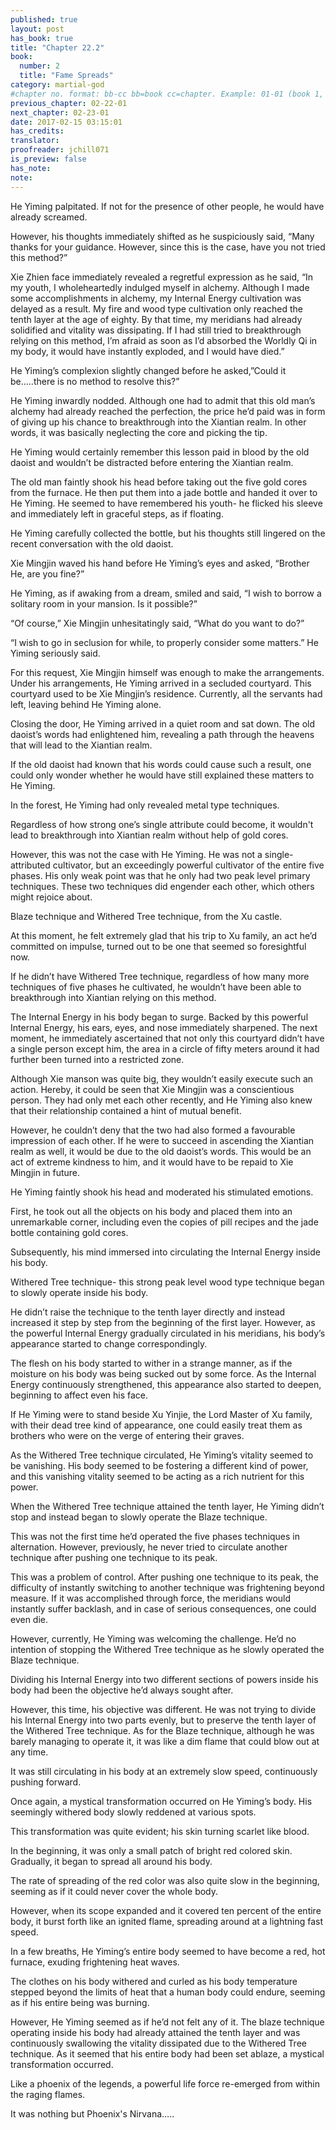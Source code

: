 ```yaml
---
published: true
layout: post
has_book: true
title: "Chapter 22.2"
book:
  number: 2
  title: "Fame Spreads"
category: martial-god
#chapter no. format: bb-cc bb=book cc=chapter. Example: 01-01 (book 1, chapter 1)
previous_chapter: 02-22-01
next_chapter: 02-23-01
date: 2017-02-15 03:15:01 
has_credits:
translator:
proofreader: jchill071
is_preview: false
has_note: 
note: 
---
```

He Yiming palpitated. If not for the presence of other people, he would have already screamed.

However, his thoughts immediately shifted as he suspiciously said, “Many thanks for your guidance. However, since this is the case, have you not tried this method?”

Xie Zhien face immediately revealed a regretful expression as he said, “In my youth, I wholeheartedly indulged myself in alchemy. Although I made some accomplishments in alchemy, my Internal Energy cultivation was delayed as a result. My fire and wood type cultivation only reached the tenth layer at the age of eighty. By that time, my meridians had already solidified and vitality was dissipating. If I had still tried to breakthrough relying on this method, I’m afraid as soon as I’d absorbed the Worldly Qi in my body, it would have instantly exploded, and I would have died.”

He Yiming’s complexion slightly changed before he asked,”Could it be…..there is no method to resolve this?”
<!--more-->
He Yiming inwardly nodded. Although one had to admit that this old man’s alchemy had already reached the perfection, the price he’d paid was in form of giving up his chance to breakthrough into the Xiantian realm. In other words, it was basically neglecting the core and picking the tip.

He Yiming would certainly remember this lesson paid in blood by the old daoist and wouldn’t be distracted before entering the Xiantian realm.

The old man faintly shook his head before taking out the five gold cores from the furnace. He then put them into a jade bottle and handed it over to He Yiming. He seemed to have remembered his youth- he flicked his sleeve and immediately left in graceful steps, as if floating.

He Yiming carefully collected the bottle, but his thoughts still lingered on the recent conversation with the old daoist.

Xie Mingjin waved his hand before He Yiming’s eyes and asked, “Brother He, are you fine?”

He Yiming, as if awaking from a dream, smiled and said, “I wish to borrow a solitary room in your mansion. Is it possible?”

“Of course,” Xie Mingjin unhesitatingly said, “What do you want to do?”

“I wish to go in seclusion for while, to properly consider some matters.” He Yiming seriously said.

For this request, Xie Mingjin himself was enough to make the arrangements. Under his arrangements, He Yiming arrived in a secluded courtyard. This courtyard used to be Xie Mingjin’s residence. Currently, all the servants had left, leaving behind He Yiming alone.

Closing the door, He Yiming arrived in a quiet room and sat down. The old daoist’s words had enlightened him, revealing a path through the heavens that will lead to the Xiantian realm.

If the old daoist had known that his words could cause such a result, one could only wonder whether he would have still explained these matters to He Yiming.

In the forest, He Yiming had only revealed metal type techniques.

Regardless of how strong one’s single attribute could become, it wouldn't lead to breakthrough into Xiantian realm without help of gold cores.

However, this was not the case with He Yiming. He was not a single-attributed cultivator, but an exceedingly powerful cultivator of the entire five phases. His only weak point was that he only had two peak level primary techniques. These two techniques did engender each other, which others might rejoice about.

Blaze technique and Withered Tree technique, from the Xu castle.

At this moment, he felt extremely glad that his trip to Xu family, an act he’d committed on impulse, turned out to be one that seemed so foresightful now.

If he didn’t have Withered Tree technique, regardless of how many more techniques of five phases he cultivated, he wouldn’t have been able to breakthrough into Xiantian relying on this method.

The Internal Energy in his body began to surge. Backed by this powerful Internal Energy, his ears, eyes, and nose immediately sharpened. The next moment, he immediately ascertained that not only this courtyard didn’t have a single person except him, the area in a circle of fifty meters around it had further been turned into a restricted zone.

Although Xie manson was quite big, they wouldn’t easily execute such an action. Hereby, it could be seen that Xie Mingjin was a conscientious person. They had only met each other recently, and He Yiming also knew that their relationship contained a hint of mutual benefit.

However, he couldn’t deny that the two had also formed a favourable impression of each other. If he were to succeed in ascending the Xiantian realm as well, it would be due to the old daoist’s words. This would be an act of extreme kindness to him, and it would have to be repaid to Xie Mingjin in future.

He Yiming faintly shook his head and moderated his stimulated emotions.

First, he took out all the objects on his body and placed them into an unremarkable corner, including even the copies of pill recipes and the jade bottle containing gold cores.

Subsequently, his mind immersed into circulating the Internal Energy inside his body.

Withered Tree technique- this strong peak level wood type technique began to slowly operate inside his body.

He didn’t raise the technique to the tenth layer directly and instead increased it step by step from the beginning of the first layer. However, as the powerful Internal Energy gradually circulated in his meridians, his body’s appearance started to change correspondingly.

The flesh on his body started to wither in a strange manner, as if the moisture on his body was being sucked out by some force. As the Internal Energy continuously strengthened, this appearance also started to deepen, beginning to affect even his face.

If He Yiming were to stand beside Xu Yinjie, the Lord Master of Xu family, with their dead tree kind of appearance, one could easily treat them as brothers who were on the verge of entering their graves.

As the Withered Tree technique circulated, He Yiming’s vitality seemed to be vanishing. His body seemed to be fostering a different kind of power, and this vanishing vitality seemed to be acting as a rich nutrient for this power.

When the Withered Tree technique attained the tenth layer, He Yiming didn’t stop and instead began to slowly operate the Blaze technique.

This was not the first time he’d operated the five phases techniques in alternation. However, previously, he never tried to circulate another technique after pushing one technique to its peak.

This was a problem of control. After pushing one technique to its peak, the difficulty of instantly switching to another technique was frightening beyond measure. If it was accomplished through force, the meridians would instantly suffer backlash, and in case of serious consequences, one could even die.

However, currently, He Yiming was welcoming the challenge. He’d no intention of stopping the Withered Tree technique as he slowly operated the Blaze technique.

Dividing his Internal Energy into two different sections of powers inside his body had been the objective he’d always sought after.

However, this time, his objective was different. He was not trying to divide his Internal Energy into two parts evenly, but to preserve the tenth layer of the Withered Tree technique. As for the Blaze technique, although he was barely managing to operate it, it was like a dim flame that could blow out at any time.

 It was still circulating in his body at an extremely slow speed, continuously pushing forward.

Once again, a mystical transformation occurred on He Yiming’s body. His seemingly withered body slowly reddened at various spots.

This transformation was quite evident; his skin turning scarlet like blood.

In the beginning, it was only a small patch of bright red colored skin. Gradually, it began to spread all around his body.

The rate of spreading of the red color was also quite slow in the beginning, seeming as if it could never cover the whole body.

However, when its scope expanded and it covered ten percent of the entire body, it burst forth like an ignited flame, spreading around at a lightning fast speed.

In a few breaths, He Yiming’s entire body seemed to have become a red, hot furnace, exuding frightening heat waves.

The clothes on his body withered and curled as his body temperature stepped beyond the limits of heat that a human body could endure, seeming as if his entire being was burning.

However, He Yiming seemed as if he’d not felt any of it. The blaze technique operating inside his body had already attained the tenth layer and was continuously swallowing the vitality dissipated due to the Withered Tree technique. As it seemed that his entire body had been set ablaze, a mystical transformation occurred.

Like a phoenix of the legends, a powerful life force re-emerged from within the raging flames.


It was nothing but Phoenix's Nirvana…..


